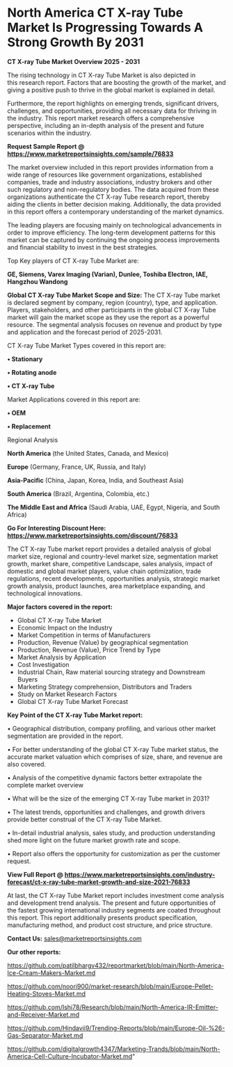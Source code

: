 # North America CT X-ray Tube Market Is Progressing Towards A Strong Growth By 2031

<Strong> CT X-ray Tube Market Overview 2025 - 2031</strong>

The rising technology in CT X-ray Tube Market is also depicted in this research report. Factors that are boosting the growth of the market, and giving a positive push to thrive in the global market is explained in detail.

Furthermore, the report highlights on emerging trends, significant drivers, challenges, and opportunities, providing all necessary data for thriving in the industry. This report market research offers a comprehensive perspective, including an in-depth analysis of the present and future scenarios within the industry.

<strong>Request Sample Report @ <a href=https://www.marketreportsinsights.com/sample/76833>https://www.marketreportsinsights.com/sample/76833</a></strong>

The market overview included in this report provides information from a wide range of resources like government organizations, established companies, trade and industry associations, industry brokers and other such regulatory and non-regulatory bodies. The data acquired from these organizations authenticate the CT X-ray Tube research report, thereby aiding the clients in better decision making. Additionally, the data provided in this report offers a contemporary understanding of the market dynamics.

The leading players are focusing mainly on technological advancements in order to improve efficiency. The long-term development patterns for this market can be captured by continuing the ongoing process improvements and financial stability to invest in the best strategies.

Top Key players of CT X-ray Tube Market are:

<strong>GE, Siemens, Varex Imaging (Varian), Dunlee, Toshiba Electron, IAE, Hangzhou Wandong</strong>

<strong><b>Global CT X-ray Tube Market Scope and Size:</b></strong>
The CT X-ray Tube market is declared segment by company, region (country), type, and application. Players, stakeholders, and other participants in the global CT X-ray Tube market will gain the market scope as they use the report as a powerful resource. The segmental analysis focuses on revenue and product by type and application and the forecast period of 2025-2031.

CT X-ray Tube Market Types covered in this report are:

<strong>• Stationary

• Rotating anode

• CT X-ray Tube</strong>

Market Applications covered in this report are:

<strong>• OEM

• Replacement</strong> 

Regional Analysis

<strong>North America</strong> (the United States, Canada, and Mexico)

<strong>Europe</strong> (Germany, France, UK, Russia, and Italy)

<strong>Asia-Pacific</strong> (China, Japan, Korea, India, and Southeast Asia)

<strong>South America</strong> (Brazil, Argentina, Colombia, etc.)

<strong>The Middle East and Africa</strong> (Saudi Arabia, UAE, Egypt, Nigeria, and South Africa)

<strong>Go For Interesting Discount Here: <a href=https://www.marketreportsinsights.com/discount/76833>https://www.marketreportsinsights.com/discount/76833</a></strong>

The CT X-ray Tube market report provides a detailed analysis of global market size, regional and country-level market size, segmentation market growth, market share, competitive Landscape, sales analysis, impact of domestic and global market players, value chain optimization, trade regulations, recent developments, opportunities analysis, strategic market growth analysis, product launches, area marketplace expanding, and technological innovations.

<strong><b>Major factors covered in the report:</b></strong>
<ul>
  <li>Global CT X-ray Tube Market </li>
  <li>Economic Impact on the Industry</li>
  <li>Market Competition in terms of Manufacturers</li>
  <li>Production, Revenue (Value) by geographical segmentation</li>
  <li>Production, Revenue (Value), Price Trend by Type</li>
  <li>Market Analysis by Application</li>
  <li>Cost Investigation</li>
  <li>Industrial Chain, Raw material sourcing strategy and Downstream Buyers</li>
  <li>Marketing Strategy comprehension, Distributors and Traders</li>
  <li>Study on Market Research Factors</li>
  <li>Global CT X-ray Tube Market Forecast</li>
</ul>

<strong><b>Key Point of the CT X-ray Tube Market report:</b></strong>

• Geographical distribution, company profiling, and various other market segmentation are provided in the report.

• For better understanding of the global CT X-ray Tube market status, the accurate market valuation which comprises of size, share, and revenue are also covered.

• Analysis of the competitive dynamic factors better extrapolate the complete market overview

• What will be the size of the emerging CT X-ray Tube market in 2031?

• The latest trends, opportunities and challenges, and growth drivers provide better construal of the CT X-ray Tube Market.

• In-detail industrial analysis, sales study, and production understanding shed more light on the future market growth rate and scope.

• Report also offers the opportunity for customization as per the customer request.

<strong><b>View Full Report @ <a href=https://www.marketreportsinsights.com/industry-forecast/ct-x-ray-tube-market-growth-and-size-2021-76833>https://www.marketreportsinsights.com/industry-forecast/ct-x-ray-tube-market-growth-and-size-2021-76833</a></b></strong>


At last, the CT X-ray Tube Market report includes investment come analysis and development trend analysis. The present and future opportunities of the fastest growing international industry segments are coated throughout this report. This report additionally presents product specification, manufacturing method, and product cost structure, and price structure.

<strong>Contact Us:</strong>
sales@marketreportsinsights.com

<strong>Our other reports:</strong>

<a href=https://github.com/patilbhargv432/reportmarket/blob/main/North-America-Ice-Cream-Makers-Market.md>https://github.com/patilbhargv432/reportmarket/blob/main/North-America-Ice-Cream-Makers-Market.md</a>

<a href=https://github.com/noori900/market-research/blob/main/Europe-Pellet-Heating-Stoves-Market.md>https://github.com/noori900/market-research/blob/main/Europe-Pellet-Heating-Stoves-Market.md</a>

<a href=https://github.com/Ishi78/Research/blob/main/North-America-IR-Emitter-and-Receiver-Market.md>https://github.com/Ishi78/Research/blob/main/North-America-IR-Emitter-and-Receiver-Market.md</a>

<a href=https://github.com/Hindavii9/Trending-Reports/blob/main/Europe-Oil-%26-Gas-Separator-Market.md>https://github.com/Hindavii9/Trending-Reports/blob/main/Europe-Oil-%26-Gas-Separator-Market.md</a>

<a href=https://github.com/digitalgrowth4347/Marketing-Trands/blob/main/North-America-Cell-Culture-Incubator-Market.md>https://github.com/digitalgrowth4347/Marketing-Trands/blob/main/North-America-Cell-Culture-Incubator-Market.md</a>"
